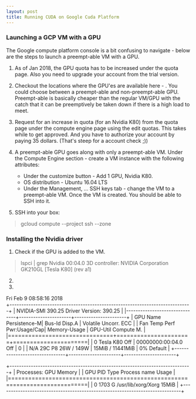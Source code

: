 ```yaml
---
layout: post
title: Running CUDA on Google Cuda Platform
---
```

### Launching a GCP VM with a GPU

The Google compute platform console is a bit confusing to navigate - below are the steps to launch a preempt-able VM with a GPU.

1. As of Jan 2018, the GPU quota has to be increased under the quota page. Also you need to upgrade your account from the trial version.
2. Checkout the locations where the GPU'es are available here -  . You could choose between a preempt-able and non-preempt-able GPU. Preempt-able is basically cheaper than the regular VM/GPU with the catch that it can be preemptively be taken down if there is a high load to meet.

2. Request for an increase in quota (for an Nvidia K80) from the quota page under the compute engine page using the edit quotas. This takes while to get approved. And you have to authorize your account by paying 35 dollars. (That's steep for a account check ;))

3. A preempt-able GPU goes along with only a preempt-able VM. Under the Compute Engine section - create a VM instance with the following attributes:
   - Under the customize button - Add 1 GPU, Nvidia K80.
   - OS distribution - Ubuntu 16.04 LTS
   - Under the Management, ... SSH keys tab - change the VM to a preempt-able VM.
Once the VM is created. You should be able to SSH into it.

4. SSH into your box:

> gcloud compute --project <project-name  > ssh --zone <zone> <instance>

### Installing the Nvidia driver
[Reference]:[http://www.linuxandubuntu.com/home/how-to-install-latest-nvidia-drivers-in-linux]
1. Check if the GPU is added to the VM.
> lspci | grep Nvidia
> 00:04.0 3D controller: NVIDIA Corporation GK210GL [Tesla K80] (rev a1)
2.

3.
Fri Feb  9 08:58:16 2018       
+-----------------------------------------------------------------------------+
| NVIDIA-SMI 390.25                 Driver Version: 390.25                    |
|-------------------------------+----------------------+----------------------+
| GPU  Name        Persistence-M| Bus-Id        Disp.A | Volatile Uncorr. ECC |
| Fan  Temp  Perf  Pwr:Usage/Cap|         Memory-Usage | GPU-Util  Compute M. |
|===============================+======================+======================|
|   0  Tesla K80           Off  | 00000000:00:04.0 Off |                    0 |
| N/A   29C    P8    26W / 149W |     15MiB / 11441MiB |      0%      Default |
+-------------------------------+----------------------+----------------------+

+-----------------------------------------------------------------------------+
| Processes:                                                       GPU Memory |
|  GPU       PID   Type   Process name                             Usage      |
|=============================================================================|
|    0      1703      G   /usr/lib/xorg/Xorg                            15MiB |
+-----------------------------------------------------------------------------+
